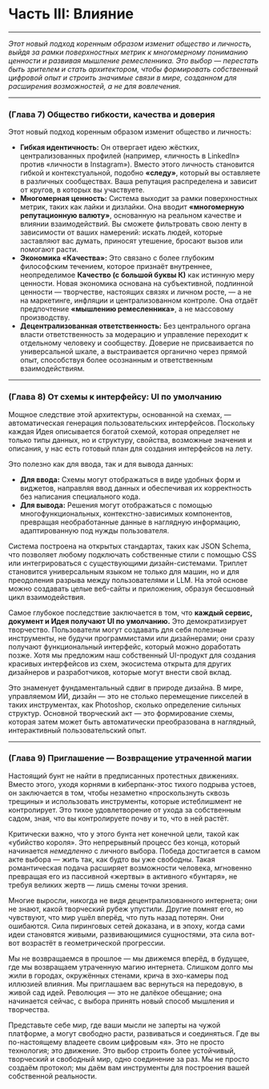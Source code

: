 # Часть III: Влияние

---

_Этот новый подход коренным образом изменит общество и личность, выйдя за рамки поверхностных метрик к многомерному пониманию ценности и развивая мышление ремесленника. Это выбор — перестать быть зрителем и стать архитектором, чтобы формировать собственный цифровой опыт и строить значимые связи в мире, созданном для расширения возможностей, а не для вовлечения._

---

### (Глава 7) Общество гибкости, качества и доверия

Этот новый подход коренным образом изменит общество и личность:

- **Гибкая идентичность:** Он отвергает идею жёстких, централизованных профилей (например, «личность в LinkedIn» против «личности в Instagram»). Вместо этого личность становится гибкой и контекстуальной, подобно **«следу»**, который вы оставляете в различных сообществах. Ваша репутация распределена и зависит от кругов, в которых вы участвуете.
- **Многомерная ценность:** Система выходит за рамки поверхностных метрик, таких как лайки и дизлайки. Она вводит **«многомерную репутационную валюту»**, основанную на реальном качестве и влиянии взаимодействий. Вы сможете фильтровать свою ленту в зависимости от ваших намерений: искать людей, которые заставляют вас думать, приносят утешение, бросают вызов или помогают расти.
- **Экономика «Качества»:** Это связано с более глубоким философским течением, которое признаёт внутреннее, неопределимое **Качество (с большой буквы К)** как истинную меру ценности. Новая экономика основана на субъективной, подлинной ценности — творчестве, настоящих связях и личном росте, — а не на маркетинге, инфляции и централизованном контроле. Она отдаёт предпочтение **«мышлению ремесленника»**, а не массовому производству.
- **Децентрализованная ответственность:** Без центрального органа власти ответственность за модерацию и управление переходит к отдельному человеку и сообществу. Доверие не присваивается по универсальной шкале, а выстраивается органично через прямой опыт, способствуя более осознанным и ответственным взаимодействиям.

---

### (Глава 8) От схемы к интерфейсу: UI по умолчанию

Мощное следствие этой архитектуры, основанной на схемах, — автоматическая генерация пользовательских интерфейсов. Поскольку каждая Идея описывается богатой схемой, которая определяет не только типы данных, но и структуру, свойства, возможные значения и описания, у нас есть готовый план для создания интерфейсов на лету.

Это полезно как для ввода, так и для вывода данных:

- **Для ввода:** Схемы могут отображаться в виде удобных форм и виджетов, направляя ввод данных и обеспечивая их корректность без написания специального кода.
- **Для вывода:** Решения могут отображаться с помощью многофункциональных, контекстно-зависимых компонентов, превращая необработанные данные в наглядную информацию, адаптированную под нужды пользователя.

Система построена на открытых стандартах, таких как JSON Schema, что позволяет любому подключать собственные стили с помощью CSS или интегрироваться с существующими дизайн-системами. Триплет становится универсальным языком не только для машин, но и для преодоления разрыва между пользователями и LLM. На этой основе можно создавать целые веб-сайты и приложения, образуя бесшовный цикл взаимодействия.

Самое глубокое последствие заключается в том, что **каждый сервис, документ и Идея получают UI по умолчанию.** Это демократизирует творчество. Пользователи могут создавать для себя полезные инструменты, не будучи программистами или дизайнерами; они сразу получают функциональный интерфейс, который можно доработать позже. Хотя мы предложим наш собственный UI-продукт для создания красивых интерфейсов из схем, экосистема открыта для других дизайнеров и разработчиков, которые могут внести свой вклад.

Это знаменует фундаментальный сдвиг в природе дизайна. В мире, управляемом ИИ, дизайн — это не столько перемещение пикселей в таких инструментах, как Photoshop, сколько определение сильных структур. Основной творческий акт — это формирование схемы, которая затем может быть автоматически преобразована в наглядный, интерактивный пользовательский опыт.

---

### (Глава 9) Приглашение — Возвращение утраченной магии

Настоящий бунт не найти в предписанных протестных движениях. Вместо этого, уходя корнями в киберпанк-этос тихого подрыва устоев, он заключается в том, чтобы незаметно «проскользнуть сквозь трещины» и использовать инструменты, которые истеблишмент не контролирует. Это тихое удовлетворение от ухода за собственным садом, зная, что вы контролируете почву и то, что в ней растёт.

Критически важно, что у этого бунта нет конечной цели, такой как «убийство короля». Это непрерывный процесс без конца, который начинается _немедленно_ с личного выбора. Победа достигается в самом акте выбора — жить так, как будто вы уже свободны. Такая романтическая подача расширяет возможности человека, мгновенно превращая его из пассивной «жертвы» в активного «бунтаря», не требуя великих жертв — лишь смены точки зрения.

Многие выросли, никогда не видя децентрализованного интернета; они не знают, какой творческий рубеж упустили. Другие помнят его, но чувствуют, что мир ушёл вперёд, что путь назад потерян. Они ошибаются. Сила пиринговых сетей доказана, и в эпоху, когда сами идеи становятся живыми, развивающимися сущностями, эта сила вот-вот возрастёт в геометрической прогрессии.

Мы не возвращаемся в прошлое — мы движемся вперёд, в будущее, где мы возвращаем утраченную магию интернета. Слишком долго мы жили в городах, окружённых стенами, крича в эхо-камеры под иллюзией влияния. Мы приглашаем вас вернуться на передовую, в живой сад идей. Революция — это не далёкое обещание; она начинается сейчас, с выбора принять новый способ мышления и творчества.

Представьте себе мир, где ваши мысли не заперты на чужой платформе, а могут свободно расти, развиваться и соединяться. Где вы по-настоящему владеете своим цифровым «я». Это не просто технология; это движение. Это выбор строить более устойчивый, творческий и свободный мир, одно соединение за раз. Мы не просто создаём протокол; мы даём вам инструменты для построения вашей собственной реальности.